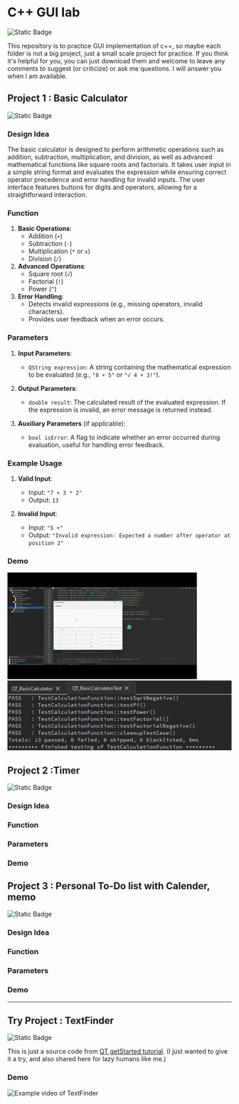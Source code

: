 # C++ GUI lab
![Static Badge](https://img.shields.io/badge/Qt%20Version-QT6-green)

This repository is to practice GUI implementation of c++, so maybe each folder is not a big project, just a small scale project for practice. If you think it's helpful for you, you can just download them and welcome to leave any comments to suggest (or criticize) or ask me questions. I will answer you when I am available. 

## Project 1 : Basic Calculator
![Static Badge](https://img.shields.io/badge/build-passing-brightgreen) 
### Design Idea
The basic calculator is designed to perform arithmetic operations such as addition, subtraction, multiplication, and division, as well as advanced mathematical functions like square roots and factorials. It takes user input in a simple string format and evaluates the expression while ensuring correct operator precedence and error handling for invalid inputs. The user interface features buttons for digits and operators, allowing for a straightforward interaction.

### Function
1. **Basic Operations**: 
   - Addition (`+`)
   - Subtraction (`-`)
   - Multiplication (`*` or `x`)
   - Division (`/`)
2. **Advanced Operations**:
   - Square root (`√`)
   - Factorial (`!`)
   - Power (`^`)
3. **Error Handling**: 
   - Detects invalid expressions (e.g., missing operators, invalid characters).
   - Provides user feedback when an error occurs.

### Parameters
1. **Input Parameters**:
   - `QString expression`: A string containing the mathematical expression to be evaluated (e.g., `"8 + 5"` or `"√ 4 + 3!"`).

2. **Output Parameters**:
   - `double result`: The calculated result of the evaluated expression. If the expression is invalid, an error message is returned instead.

3. **Auxiliary Parameters** (if applicable):
   - `bool isError`: A flag to indicate whether an error occurred during evaluation, useful for handling error feedback.

### Example Usage
1. **Valid Input**: 
   - Input: `"7 + 3 * 2"`
   - Output: `13`
   
2. **Invalid Input**: 
   - Input: `"5 +"`
   - Output: `"Invalid expression: Expected a number after operator at position 2"`

### Demo
![Example video of BasicCalculator](/assets/Demo_calculator.gif)
![Test of BasicCalculator](/assets/Test_calculator.jpg)

## Project 2 :Timer
![Static Badge](https://img.shields.io/badge/planning-working-red)
### Design Idea

### Function

### Parameters

### Demo

## Project 3 : Personal To-Do list with Calender, memo
![Static Badge](https://img.shields.io/badge/planning-working-red)
### Design Idea

### Function

### Parameters

### Demo


---
## Try Project : TextFinder
![Static Badge](https://img.shields.io/badge/build-passing-brightgreen) 

This is just a source code from [QT getStarted tutorial](https://doc.qt.io/qtcreator/creator-writing-program.html). 
(I just wanted to give it a try, and also shared here for lazy humans like me.)
### Demo
![Example video of TextFinder](/assets/Demo_textFinder.gif)

